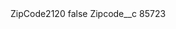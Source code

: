 <?xml version="1.0" encoding="UTF-8"?>
<CustomMetadata xmlns="http://soap.sforce.com/2006/04/metadata" xmlns:xsi="http://www.w3.org/2001/XMLSchema-instance" xmlns:xsd="http://www.w3.org/2001/XMLSchema">
    <label>ZipCode2120</label>
    <protected>false</protected>
    <values>
        <field>Zipcode__c</field>
        <value xsi:type="xsd:string">85723</value>
    </values>
</CustomMetadata>

